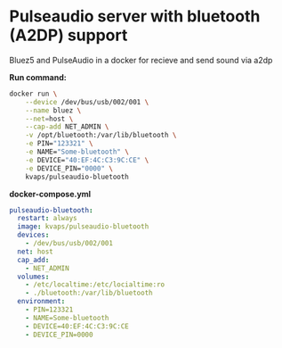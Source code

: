 # Pulseaudio server with bluetooth (A2DP) support
Bluez5 and PulseAudio in a docker for recieve and send sound via a2dp 

**Run command:**

```bash
docker run \
    --device /dev/bus/usb/002/001 \
    --name bluez \
    --net=host \
    --cap-add NET_ADMIN \
    -v /opt/bluetooth:/var/lib/bluetooth \
    -e PIN="123321" \
    -e NAME="Some-bluetooth" \
    -e DEVICE="40:EF:4C:C3:9C:CE" \
    -e DEVICE_PIN="0000" \
    kvaps/pulseaudio-bluetooth
```

**docker-compose.yml**
```yaml
pulseaudio-bluetooth:
  restart: always
  image: kvaps/pulseaudio-bluetooth
  devices:
    - /dev/bus/usb/002/001
  net: host
  cap_add:
    - NET_ADMIN
  volumes:
    - /etc/localtime:/etc/locialtime:ro
    - ./bluetooth:/var/lib/bluetooth
  environment:
    - PIN=123321
    - NAME=Some-bluetooth
    - DEVICE=40:EF:4C:C3:9C:CE
    - DEVICE_PIN=0000
```
